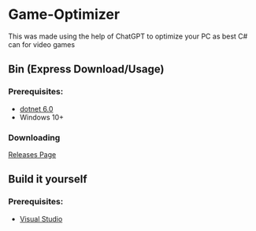 # Game-Optimizer
This was made using the help of ChatGPT to optimize your PC as best C# can for video games

## Bin (Express Download/Usage)
### Prerequisites:
- [dotnet 6.0](https://dotnet.microsoft.com/en-us/download/dotnet/thank-you/runtime-desktop-6.0.12-windows-x64-installer)
- Windows 10+
### Downloading
[Releases Page](https://github.com/PeenkLion/Game-Optimizer/releases)


## Build it yourself
### Prerequisites:
- [Visual Studio](https://visualstudio.microsoft.com)
